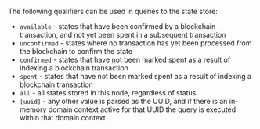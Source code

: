 The following qualifiers can be used in queries to the state store:

- `available` - states that have been confirmed by a blockchain transaction, and not yet been spent in a subsequent transaction
- `unconfirmed` - states where no transaction has yet been processed from the blockchain to confirm the state
- `confirmed` - states that have not been marked spent as a result of indexing a blockchain transaction
- `spent` - states that have not been marked spent as a result of indexing a blockchain transaction
- `all` - all states stored in this node, regardless of status
- `[uuid]` - any other value is parsed as the UUID, and if there is an in-memory domain context active for that UUID the query is executed within that domain context